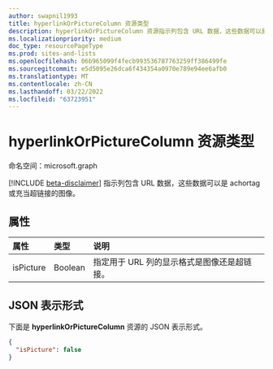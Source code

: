 ```yaml
---
author: swapnil1993
title: hyperlinkOrPictureColumn 资源类型
description: hyperlinkOrPictureColumn 资源指示列包含 URL 数据，这些数据可以是 achortag 或充当超链接的图像。
ms.localizationpriority: medium
doc_type: resourcePageType
ms.prod: sites-and-lists
ms.openlocfilehash: 06b965099f4fecb993536787763259ff386499fe
ms.sourcegitcommit: e5d5095e26dca6f434354a0970e789e94ee6afb0
ms.translationtype: MT
ms.contentlocale: zh-CN
ms.lasthandoff: 03/22/2022
ms.locfileid: "63723951"
---
```

# <a name="hyperlinkorpicturecolumn-resource-type"></a>hyperlinkOrPictureColumn 资源类型

命名空间：microsoft.graph

[!INCLUDE [beta-disclaimer](../../includes/beta-disclaimer.md)]
指示列包含 URL 数据，这些数据可以是 achortag 或充当超链接的图像。

## <a name="properties"></a>属性

| 属性  | 类型    | 说明                                                                           |
| :-------- | :------ | :------------------------------------------------------------------------------------ |
| isPicture | Boolean | 指定用于 URL 列的显示格式是图像还是超链接。 |

## <a name="json-representation"></a>JSON 表示形式

下面是 **hyperlinkOrPictureColumn** 资源的 JSON 表示形式。

<!-- { "blockType": "resource", "@odata.type": "microsoft.graph.hyperlinkOrPictureColumn" } -->

```json
{
  "isPicture": false
}
```
